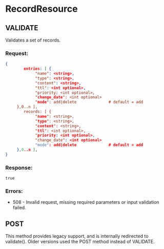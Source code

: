 RecordResource
==============

VALIDATE
--------


Validates a set of records.

### Request: ###

```json
{
		entries: [ {
             "name": <string>,
             "type": <string>,
             "content": <string>,
             "ttl": <int optional>,
             "priority: <int optional>,
             "change_date": <int optional>
             "mode": add|delete              # default = add
     },0..n ],
		records: [ {
             "name": <string>,
             "type": <string>,
             "content": <string>,
             "ttl": <int optional>,
             "priority: <int optional>,
             "change_date": <int optional>
             "mode": add|delete              # default = add
     },0..n ],
}
```

### Response: ###

```
true
```

### Errors: ###

* 508 - Invalid request, missing required parameters or input validation failed.

	 


POST
----


This method provides legacy support, and is internally redirected to validate(). Older 
versions used the POST method instead of VALIDATE.

	 


